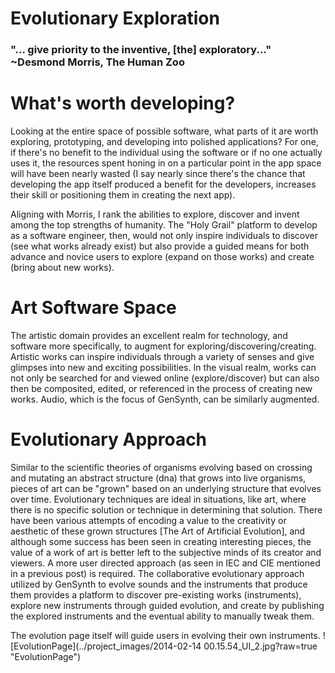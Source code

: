 # Evolutionary Exploration

### "... give priority to the inventive, [the] exploratory..." ~Desmond Morris, The Human Zoo

# What's worth developing?

Looking at the entire space of possible software, what parts of it are worth exploring, prototyping, and developing into polished applications? For one, if there's no benefit to the individual using the software or if no one actually uses it, the resources spent honing in on a particular point in the app space will have been nearly wasted (I say nearly since there's the chance that developing the app itself produced a benefit for the developers, increases their skill or positioning them in creating the next app).

Aligning with Morris, I rank the abilities to explore, discover and invent among the top strengths of humanity. The "Holy Grail" platform to develop as a software engineer, then, would not only inspire individuals to discover (see what works already exist) but also provide a guided means for both advance and novice users to explore (expand on those works) and create (bring about new works).

# Art Software Space

The artistic domain provides an excellent realm for technology, and software more specifically, to augment for exploring/discovering/creating. Artistic works can inspire individuals through a variety of senses and give glimpses into new and exciting possibilities. In the visual realm, works can not only be searched for and viewed online (explore/discover) but can also then be composited, edited, or referenced in the process of creating new works. Audio, which is the focus of GenSynth, can be similarly augmented.

# Evolutionary Approach

Similar to the scientific theories of organisms evolving based on crossing and mutating an abstract structure (dna) that grows into live organisms, pieces of art can be "grown" based on an underlying structure that evolves over time. Evolutionary techniques are ideal in situations, like art, where there is no specific solution or technique in determining that solution. There have been various attempts of encoding a value to the creativity or aesthetic of these grown structures [The Art of Artificial Evolution], and although some success has been seen in creating interesting pieces, the value of a work of art is better left to the subjective minds of its creator and viewers. A more user directed approach (as seen in IEC and CIE mentioned in a previous post) is required. The collaborative evolutionary approach utilized by GenSynth to evolve sounds and the instruments that produce them provides a platform to discover pre-existing works (instruments), explore new instruments through guided evolution, and create by publishing the explored instruments and the eventual ability to manually tweak them.

The evolution page itself will guide users in evolving their own instruments.
![EvolutionPage](../project_images/2014-02-14 00.15.54_UI_2.jpg?raw=true "EvolutionPage")
